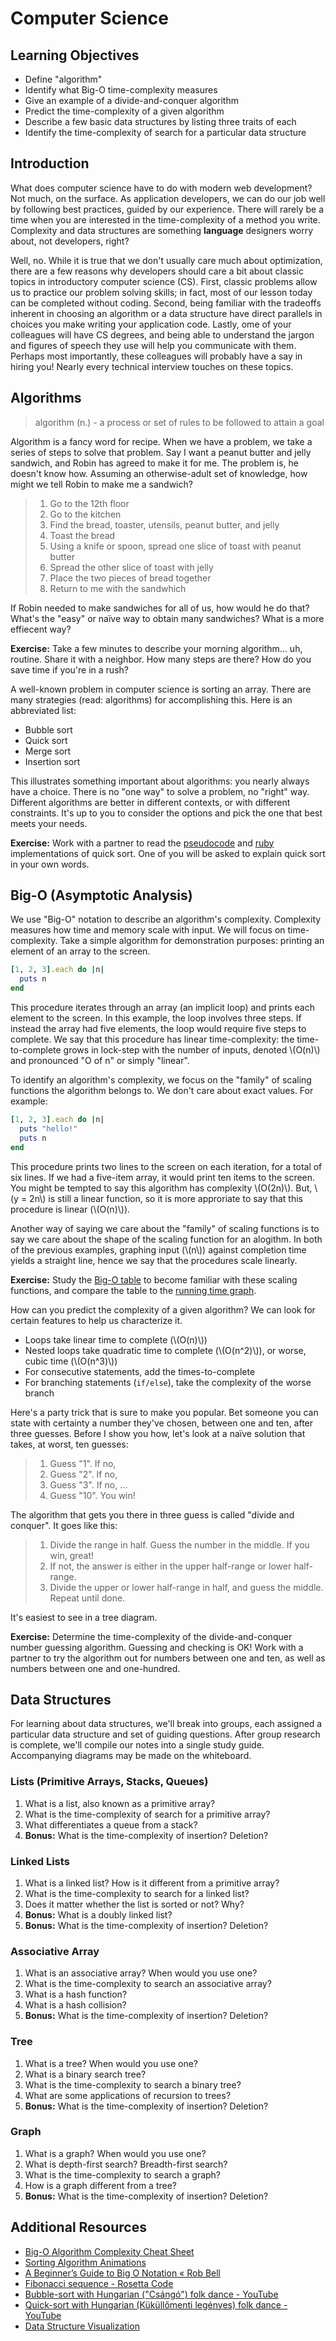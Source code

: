 Computer Science
================

Learning Objectives
-------------------

- Define "algorithm"
- Identify what Big-O time-complexity measures
- Give an example of a divide-and-conquer algorithm
- Predict the time-complexity of a given algorithm
- Describe a few basic data structures by listing three traits of each
- Identify the time-complexity of search for a particular data structure

Introduction
------------

What does computer science have to do with modern web development? Not much, on the surface. As application developers, we can do our job well by following best practices, guided by our experience. There will rarely be a time when you are interested in the time-complexity of a method you write. Complexity and data structures are something **language** designers worry about, not developers, right?

Well, no. While it is true that we don't usually care much about optimization, there are a few reasons why developers should care a bit about classic topics in introductory computer science (CS). First, classic problems allow us to practice our problem solving skills; in fact, most of our lesson today can be completed without coding. Second, being familiar with the tradeoffs inherent in choosing an algorithm or a data structure have direct parallels in choices you make writing your application code. Lastly, ome of your colleagues will have CS degrees, and being able to understand the jargon and figures of speech they use will help you communicate with them. Perhaps most importantly, these colleagues will probably have a say in hiring you! Nearly every technical interview touches on these topics.

Algorithms
----------

> algorithm (n.) - a process or set of rules to be followed to attain a goal

Algorithm is a fancy word for recipe. When we have a problem, we take a series of steps to solve that problem. Say I want a peanut butter and jelly sandwich, and Robin has agreed to make it for me. The problem is, he doesn't know how. Assuming an otherwise-adult set of knowledge, how might we tell Robin to make me a sandwich?

> 1. Go to the 12th floor
> 2. Go to the kitchen
> 3. Find the bread, toaster, utensils, peanut butter, and jelly
> 4. Toast the bread
> 5. Using a knife or spoon, spread one slice of toast with peanut butter
> 6. Spread the other slice of toast with jelly
> 7. Place the two pieces of bread together
> 8. Return to me with the sandwhich

If Robin needed to make sandwiches for all of us, how would he do that? What's the "easy" or naïve way to obtain many sandwiches? What is a more effiecent way?

**Exercise:** Take a few minutes to describe your morning algorithm... uh, routine. Share it with a neighbor. How many steps are there? How do you save time if you're in a rush?

A well-known problem in computer science is sorting an array. There are many strategies (read: algorithms) for accomplishing this. Here is an abbreviated list:

- Bubble sort
- Quick sort
- Merge sort
- Insertion sort

This illustrates something important about algorithms: you nearly always have a choice. There is no "one way" to solve a problem, no "right" way. Different algorithms are better in different contexts, or with different constraints. It's up to you to consider the options and pick the one that best meets your needs.

**Exercise:** Work with a partner to read the [pseudocode](http://rosettacode.org/wiki/Sorting_algorithms/Quicksort) and [ruby](http://rosettacode.org/wiki/Sorting_algorithms/Quicksort#Ruby) implementations of quick sort. One of you will be asked to explain quick sort in your own words.

Big-O (Asymptotic Analysis)
---------------------------

We use "Big-O" notation to describe an algorithm's complexity. Complexity measures how time and memory scale with input. We will focus on time-complexity. Take a simple algorithm for demonstration purposes: printing an element of an array to the screen.

```ruby
[1, 2, 3].each do |n|
  puts n
end
```

This procedure iterates through an array (an implicit loop) and prints each element to the screen. In this example, the loop involves three steps. If instead the array had five elements, the loop would require five steps to complete. We say that this procedure has linear time-complexity: the time-to-complete grows in lock-step with the number of inputs, denoted \\(O(n)\\) and pronounced "O of n" or simply "linear".

To identify an algorithm's complexity, we focus on the "family" of scaling functions the algorithm belongs to. We don't care about exact values. For example:

```ruby
[1, 2, 3].each do |n|
  puts "hello!"
  puts n
end
```

This procedure prints two lines to the screen on each iteration, for a total of six lines. If we had a five-item array, it would print ten items to the screen. You might be tempted to say this algorithm has complexity \\(O(2n)\\). But, \\(y = 2n\\) is still a linear function, so it is more approriate to say that this procedure is linear (\\(O(n)\\)).

Another way of saying we care about the "family" of scaling functions is to say we care about the shape of the scaling function for an alogithm. In both of the previous examples, graphing input (\\(n\\)) against completion time yields a straight line, hence we say that the procedures scale linearly.

**Exercise:** Study the [Big-O table](http://www.daveperrett.com/articles/2010/12/07/comp-sci-101-big-o-notation/) to become familiar with these scaling functions, and compare the table to the [running time graph](http://science.slc.edu/~jmarshall/courses/2002/spring/cs50/BigO/).

How can you predict the complexity of a given algorithm? We can look for certain features to help us characterize it.

- Loops take linear time to complete (\\(O(n)\\))
- Nested loops take quadratic time to complete (\\(O(n^2)\\)), or worse, cubic time (\\(O(n^3)\\))
- For consecutive statements, add the times-to-complete
- For branching statements (`if/else`), take the complexity of the worse branch

Here's a party trick that is sure to make you popular. Bet someone you can state with certainty a number they've chosen, between one and ten, after three guesses. Before I show you how, let's look at a naïve solution that takes, at worst, ten guesses:

> 1. Guess "1". If no,
> 2. Guess "2". If no,
> 3. Guess "3". If no,
> ...
> 10. Guess "10". You win!

The algorithm that gets you there in three guess is called "divide and conquer". It goes like this:

> 1. Divide the range in half. Guess the number in the middle. If you win, great!
> 2. If not, the answer is either in the upper half-range or lower half-range.
> 3. Divide the upper or lower half-range in half, and guess the middle. Repeat until done.

It's easiest to see in a tree diagram.

**Exercise:** Determine the time-complexity of the divide-and-conquer number guessing algorithm. Guessing and checking is OK! Work with a partner to try the algorithm out for numbers between one and ten, as well as numbers between one and one-hundred.

Data Structures
---------------

For learning about data structures, we'll break into groups, each assigned a particular data structure and set of guiding questions. After group research is complete, we'll compile our notes into a single study guide. Accompanying diagrams may be made on the whiteboard.

### Lists (Primitive Arrays, Stacks, Queues)

1. What is a list, also known as a primitive array?
2. What is the time-complexity of search for a primitive array?
3. What differentiates a queue from a stack?
4. **Bonus:** What is the time-complexity of insertion? Deletion?

### Linked Lists

1. What is a linked list? How is it different from a primitive array?
2. What is the time-complexity to search for a linked list?
3. Does it matter whether the list is sorted or not? Why?
4. **Bonus:** What is a doubly linked list?
5. **Bonus:** What is the time-complexity of insertion? Deletion?

### Associative Array

1. What is an associative array? When would you use one?
2. What is the time-complexity to search an associative array?
3. What is a hash function?
4. What is a hash collision?
5. **Bonus:** What is the time-complexity of insertion? Deletion?

### Tree

1. What is a tree? When would you use one?
2. What is a binary search tree?
3. What is the time-complexity to search a binary tree?
4. What are some applications of recursion to trees?
5. **Bonus:** What is the time-complexity of insertion? Deletion?

### Graph

1. What is a graph? When would you use one?
2. What is depth-first search? Breadth-first search?
3. What is the time-complexity to search a graph?
4. How is a graph different from a tree?
5. **Bonus:** What is the time-complexity of insertion? Deletion?

Additional Resources
--------------------

- [Big-O Algorithm Complexity Cheat Sheet](http://bigocheatsheet.com/)
- [Sorting Algorithm Animations](http://www.sorting-algorithms.com/)
- [A Beginner’s Guide to Big O Notation « Rob Bell](http://rob-bell.net/2009/06/a-beginners-guide-to-big-o-notation/)
- [Fibonacci sequence - Rosetta Code](http://rosettacode.org/wiki/Fibonacci_sequence#Recursive_51)
- [Bubble-sort with Hungarian ("Csángó") folk dance - YouTube](https://www.youtube.com/watch?v=lyZQPjUT5B4)
- [Quick-sort with Hungarian (Küküllőmenti legényes) folk dance - YouTube](https://www.youtube.com/watch?v=ywWBy6J5gz8)
- [Data Structure Visualization](http://www.cs.usfca.edu/~galles/visualization/Algorithms.html)
